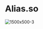 # Alias.so

![1500x500-3](https://github.com/aliasdotso/.github/assets/123112/a3aa5343-104c-47e4-bc00-1bfc0c7613b4)
